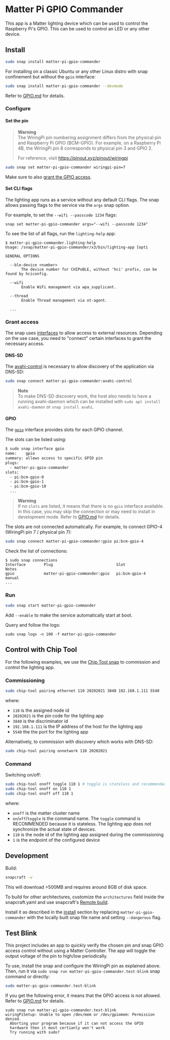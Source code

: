 # Matter Pi GPIO Commander
This app is a Matter lighting device which can be used to control the Raspberry Pi's GPIO. This can be used to control an LED or any other device.

## Install

```bash
sudo snap install matter-pi-gpio-commander
```

For installing on a classic Ubuntu or any other Linux distro with snap confinement but without the `gpio` interface:
```bash
sudo snap install matter-pi-gpio-commander --devmode
```
Refer to [GPIO.md](GPIO.md) for details.

### Configure
#### Set the pin
> **Warning**  
> The WiringPi pin numbering assignment differs from the physical pin and Raspberry Pi GPIO (BCM-GPIO).
> For example, on a Raspberry Pi 4B, the WiringPi pin 8 corresponds to physical pin 3 and GPIO 2.
> 
> For reference, visit https://pinout.xyz/pinout/wiringpi

```bash
sudo snap set matter-pi-gpio-commander wiringpi-pin=7
```

Make sure to also [grant the GPIO access](#GPIO).

#### Set CLI flags
The lighting app runs as a service without any default CLI flags. The snap allows passing flags to the service via the `args` snap option. 

For example, to set the `--wifi --passcode 1234` flags:
```
snap set matter-pi-gpio-commander args="--wifi --passcode 1234"
```

To see the list of all flags, run the `lighting-help` app:
```
$ matter-pi-gpio-commander.lighting-help
Usage: /snap/matter-pi-gpio-commander/x3/bin/lighting-app [opti

GENERAL OPTIONS

  --ble-device <number>
       The device number for CHIPoBLE, without 'hci' prefix, can be found by hciconfig.

  --wifi
       Enable WiFi management via wpa_supplicant.

  --thread
       Enable Thread management via ot-agent.

  ...
```


### Grant access
The snap uses [interfaces](https://snapcraft.io/docs/interface-management) to allow access to external resources. Depending on the use case, you need to "connect" certain interfaces to grant the necessary access.
#### DNS-SD
The [avahi-control](https://snapcraft.io/docs/avahi-control-interface) is necessary to allow discovery of the application via DNS-SD:

```bash
sudo snap connect matter-pi-gpio-commander:avahi-control
```

> **Note**  
> To make DNS-SD discovery work, the host also needs to have a running avahi-daemon which can be installed with `sudo apt install avahi-daemon` or `snap install avahi`.

#### GPIO
The [`gpio`](https://snapcraft.io/docs/gpio-interface) interface provides slots for each GPIO channel. 

The slots can be listed using:
```bash
$ sudo snap interface gpio
name:    gpio
summary: allows access to specific GPIO pin
plugs:
  - matter-pi-gpio-commander
slots:
  - pi:bcm-gpio-0
  - pi:bcm-gpio-1
  - pi:bcm-gpio-10
  ...
```

> **Warning**  
> If no `slots` are listed, it means that there is no `gpio` interface available.
> In this case, you may skip the connection or may need to install in development mode.
> Refer to [GPIO.md](GPIO.md) for details.

The slots are not connected automatically. For example, to connect GPIO-4 (WiringPi pin 7 / physical pin 7):
```bash
sudo snap connect matter-pi-gpio-commander:gpio pi:bcm-gpio-4
```

Check the list of connections:
```
$ sudo snap connections
Interface        Plug                            Slot              Notes
gpio             matter-pi-gpio-commander:gpio   pi:bcm-gpio-4     manual
...
```

### Run
```bash
sudo snap start matter-pi-gpio-commander
```
Add `--enable` to make the service automatically start at boot. 

Query and follow the logs:
```
sudo snap logs -n 100 -f matter-pi-gpio-commander
```

## Control with Chip Tool
For the following examples, we use the [Chip Tool snap](https://snapcraft.io/chip-tool) to commission and control the lighting app.
### Commissioning

```bash
sudo chip-tool pairing ethernet 110 20202021 3840 192.168.1.111 5540
```

where:

-   `110` is the assigned node id
-   `20202021` is the pin code for the lighting app
-   `3840` is the discriminator id
-   `192.168.1.111` is the IP address of the host for the lighting app
-   `5540` the the port for the lighting app

Alternatively, to commission with discovery which works with DNS-SD:

```bash
sudo chip-tool pairing onnetwork 110 20202021
```

### Command

Switching on/off:

```bash
sudo chip-tool onoff toggle 110 1 # toggle is stateless and recommended
sudo chip-tool onoff on 110 1
sudo chip-tool onoff off 110 1
```

where:

-   `onoff` is the matter cluster name
-   `on`/`off`/`toggle` is the command name. The `toggle` command is RECOMMENDED
    because it is stateless. The lighting app does not synchronize the actual state of
    devices.
-   `110` is the node id of the lighting app assigned during the commissioning
-   `1` is the endpoint of the configured device

## Development
Build:
```bash
snapcraft -v
```
This will download >500MB and requires around 8GB of disk space. 

To build for other architectures, customize the `architectures` field inside the snapcraft.yaml and use snapcraft's [Remote build](https://snapcraft.io/docs/remote-build).

Install it as described in the [install](#install) section by replacing `matter-pi-gpio-commander` with the locally built snap file name and setting `--dangerous` flag.

## Test Blink
This project includes an app to quickly verify the chosen pin and snap GPIO access control without using a Matter Controller.
The app will toggle the output voltage of the pin to high/low periodically.

To use, install the snap and configure the WiringPi pin as explained above.
Then, run it via `sudo snap run matter-pi-gpio-commander.test-blink` snap command or directly:
```bash
sudo matter-pi-gpio-commander.test-blink
```

If you get the following error, it means that the GPIO access is not allowed. Refer to [GPIO.md](GPIO.md) for details.
```
sudo snap run matter-pi-gpio-commander.test-blink
wiringPiSetup: Unable to open /dev/mem or /dev/gpiomem: Permission denied.
  Aborting your program because if it can not access the GPIO
  hardware then it most certianly won't work
  Try running with sudo?
```
